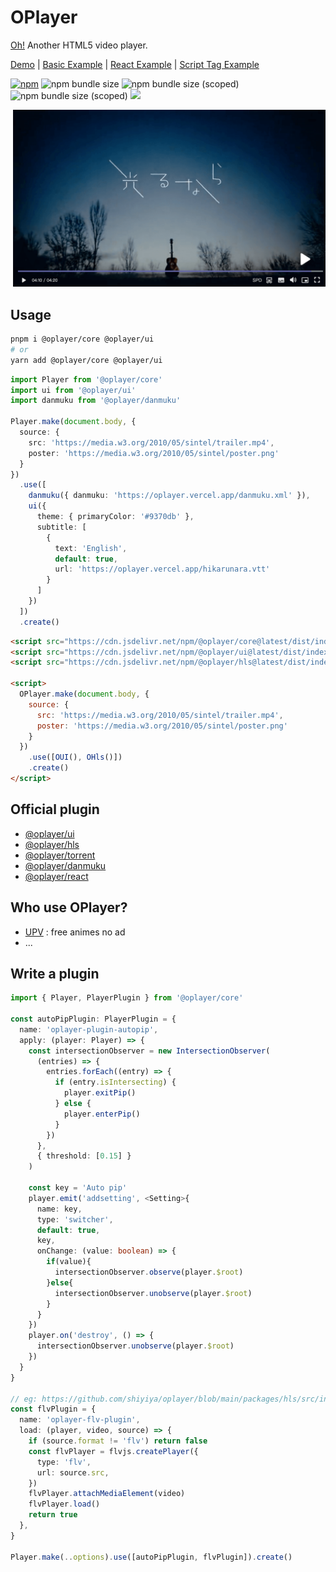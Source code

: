 # OPlayer

[Oh!](https://oplayer.vercel.app/) Another HTML5 video player.

[Demo](https://oplayer.vercel.app/) | [Basic Example](./examples/standalone/main.ts) | [React Example](./examples/react/src/main.tsx) | [Script Tag Example](./examples/umd.html)

[![npm](https://img.shields.io/npm/v/@oplayer/core?style=flat-square&color=fb3e44)](https://www.npmjs.com/package/@oplayer/core)
![npm bundle size](https://img.shields.io/bundlephobia/minzip/@oplayer/core?style=flat-square&label=core)
![npm bundle size (scoped)](https://img.shields.io/bundlephobia/minzip/@oplayer/ui?style=flat-square&label=ui)
![npm bundle size (scoped)](https://img.shields.io/bundlephobia/minzip/@oplayer/react?style=flat-square&label=react)
[![](https://data.jsdelivr.com/v1/package/npm/@oplayer/core/badge)](https://www.jsdelivr.com/package/npm/@oplayer/core)

![](./oplayer.png)

## Usage

```bash
pnpm i @oplayer/core @oplayer/ui
# or
yarn add @oplayer/core @oplayer/ui
```

```ts
import Player from '@oplayer/core'
import ui from '@oplayer/ui'
import danmuku from '@oplayer/danmuku'

Player.make(document.body, {
  source: {
    src: 'https://media.w3.org/2010/05/sintel/trailer.mp4',
    poster: 'https://media.w3.org/2010/05/sintel/poster.png'
  }
})
  .use([
    danmuku({ danmuku: 'https://oplayer.vercel.app/danmuku.xml' }),
    ui({
      theme: { primaryColor: '#9370db' },
      subtitle: [
        {
          text: 'English',
          default: true,
          url: 'https://oplayer.vercel.app/hikarunara.vtt'
        }
      ]
    })
  ])
  .create()
```

```html
<script src="https://cdn.jsdelivr.net/npm/@oplayer/core@latest/dist/index.umd.js"></script>
<script src="https://cdn.jsdelivr.net/npm/@oplayer/ui@latest/dist/index.umd.js"></script>
<script src="https://cdn.jsdelivr.net/npm/@oplayer/hls@latest/dist/index.umd.js"></script>

<script>
  OPlayer.make(document.body, {
    source: {
      src: 'https://media.w3.org/2010/05/sintel/trailer.mp4',
      poster: 'https://media.w3.org/2010/05/sintel/poster.png'
    }
  })
    .use([OUI(), OHls()])
    .create()
</script>
```

## Official plugin

- [@oplayer/ui](./packages//ui/)
- [@oplayer/hls](./packages/hls/)
- [@oplayer/torrent](./packages/torrent/)
- [@oplayer/danmuku](./packages/danmuku/)
- [@oplayer/react](./packages/react/)

## Who use OPlayer?

- [UPV](https://月色真美.life) : free animes no ad
- ...

## Write a plugin

```ts
import { Player, PlayerPlugin } from '@oplayer/core'

const autoPipPlugin: PlayerPlugin = {
  name: 'oplayer-plugin-autopip',
  apply: (player: Player) => {
    const intersectionObserver = new IntersectionObserver(
      (entries) => {
        entries.forEach((entry) => {
          if (entry.isIntersecting) {
            player.exitPip()
          } else {
            player.enterPip()
          }
        })
      },
      { threshold: [0.15] }
    )

    const key = 'Auto pip'
    player.emit('addsetting', <Setting>{
      name: key,
      type: 'switcher',
      default: true,
      key,
      onChange: (value: boolean) => {
        if(value){
          intersectionObserver.observe(player.$root)
        }else{
          intersectionObserver.unobserve(player.$root)
        }
      }
    })
    player.on('destroy', () => {
      intersectionObserver.unobserve(player.$root)
    })
  }
}

// eg: https://github.com/shiyiya/oplayer/blob/main/packages/hls/src/index.ts
const flvPlugin = {
  name: 'oplayer-flv-plugin',
  load: (player, video, source) => {
    if (source.format != 'flv') return false
    const flvPlayer = flvjs.createPlayer({
      type: 'flv',
      url: source.src,
    })
    flvPlayer.attachMediaElement(video)
    flvPlayer.load()
    return true
  },
}

Player.make(..options).use([autoPipPlugin, flvPlugin]).create()
```
